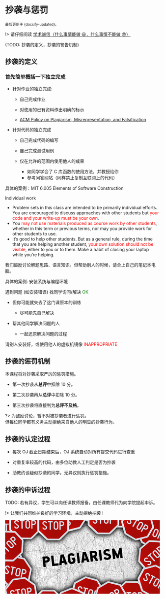 # 抄袭与惩罚

<small>最后更新于 {docsify-updated}。</small>

!> 请仔细阅读 [学术诚信（什么事情能做 :smiley:，什么事情不能做 :rage:）](http://integrity.mit.edu/)

(TODO: 抄袭的定义，抄袭的警告机制)

## 抄袭的定义

### 首先简单概括一下独立完成

- 针对作业的独立完成:

  - 自己完成作业

  - 对使用的已有资料作出明确的标示

  - [ACM Policy on Plagiarism, Misrepresentation, and Falsification](https://www.acm.org/publications/policies/plagiarism-overview)

- 针对代码的独立完成

  - 自己完成代码的编写

  - 自己完成测试用例

  - 仅在允许的范围内使用他人的成果
    - 如同学学会了 C 库函数的使用方法，并教授给你
    - 参考问答网站（同样禁止复制互联网上的代码）

具体的案例：MIT 6.005 Elements of Software Construction

Individual work
- Problem sets in this class are intended to be primarily individual efforts. You are encouraged to discuss approaches with other students but <font color="red">your code and your write-up must be your own</font>.
- You <font color="red">may not use materials produced as course work by other students</font>, whether in this term or previous terms, nor may you provide work for other students to use.
- It’s good to help other students. But as a general rule, during the time that you are helping another student, <font color="red">your own solution should not be visible</font>, either to you or to them. Make a habit of closing your laptop while you’re helping.

我们鼓励讨论解题思路、语言知识。但帮助别人的时候，请合上自己的笔记本电脑。

具体的案例: 安装系统与编程环境

遇到问题 (如安装错误) 找同学询问/解决 <font color="green">OK</font>

- 但你可能就失去了这门课原本的训练

  - 尽可能先自己解决

- 帮其他同学解决问题的人

  - 一起还原解决问题的过程

请别人安装好，或使用他人的虚拟机镜像 <font color="red">INAPPROPRIATE</font>

## 抄袭的惩罚机制

本课程将对抄袭采取严厉的惩罚措施。

- 第一次抄袭从**总评**中扣除 10 分。

- 第二次抄袭再从**总评**中扣除 10 分。

- 第三次抄袭将直接判为**总评不及格**。

?> 为鼓励讨论，暂不对被抄袭者进行惩罚。
</br>但每位同学都有义务主动拒绝来自他人的明显的抄袭行为。

## 抄袭的认定过程

- 每次 OJ 截止日期结束后，OJ 系统自动对所有提交代码进行查重

- 对重复率较高的代码，由多位助教人工判定是否为抄袭

- 助教约谈疑似抄袭的同学，无异议则执行惩罚措施。

## 抄袭的申诉过程

TODO: 若有异议，学生可以向任课教师报备，由任课教师代为向学院提起申诉。

!> 让我们共同维护良好的学习环境，主动拒绝抄袭！

![no plagiarism](.assets/images/no-plagiarism.jpg)